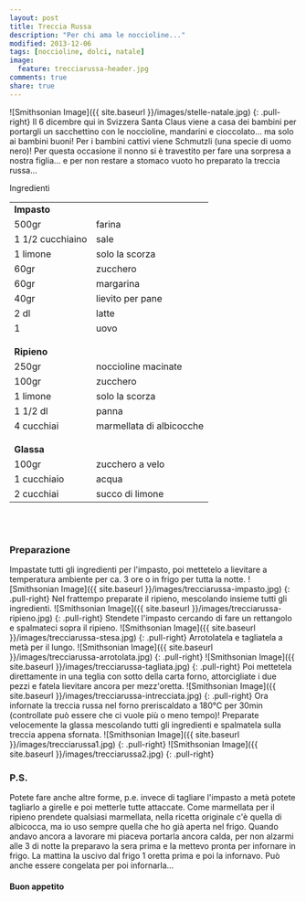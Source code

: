 ```yaml
---
layout: post
title: Treccia Russa
description: "Per chi ama le noccioline..."
modified: 2013-12-06
tags: [noccioline, dolci, natale]
image:
  feature: trecciarussa-header.jpg
comments: true
share: true
---
```


![Smithsonian Image]({{ site.baseurl }}/images/stelle-natale.jpg)
{: .pull-right}
Il 6 dicembre qui in Svizzera Santa Claus viene a casa dei bambini per portargli un sacchettino con le noccioline, mandarini e cioccolato... ma solo ai bambini buoni! Per i bambini cattivi viene Schmutzli (una specie di uomo nero)! Per questa occasione il nonno si è travestito per fare una sorpresa a nostra figlia... e per non restare a stomaco vuoto ho preparato la treccia russa...


<div class="ingredients">
	<div class="ingredients-title">Ingredienti</div>
	<table>
		<tbody>
			<tr>
        <td colspan="2"><b>Impasto</b></td>
      </tr>
      <tr>
        <td>500gr</td>
        <td>farina</td>
      </tr>
      <tr>
        <td>1 1/2 cucchiaino</td>
        <td>sale</td>
      </tr>
      <tr>
        <td>1 limone</td>
        <td>solo la scorza</td>
      </tr>
      <tr>
        <td>60gr</td>
        <td>zucchero</td>
      </tr>
      <tr>
        <td>60gr</td>
        <td>margarina</td>
      </tr>
      <tr>
        <td>40gr</td>
        <td>lievito per pane</td>
      </tr>
      <tr>
        <td>2 dl</td>
        <td>latte</td>
       </tr>
      <tr>
        <td>1</td>
        <td>uovo</td>
      </tr>
      <tr style="height: 15px;"></tr>
      <tr>          
        <td colspan="2"><b>Ripieno</b></td>
      </tr>
      <tr>
        <td>250gr</td>
        <td>noccioline macinate</td>
      </tr>
      <tr>      
        <td>100gr</td>
        <td>zucchero</td>
      </tr>
      <tr>
        <td>1 limone</td>
        <td>solo la scorza</td>
      </tr>
      <tr>
        <td>1 1/2 dl</td>
        <td>panna</td>
      </tr>
      <tr>
        <td>4 cucchiai</td>
        <td>marmellata di albicocche</td>
      </tr>
      <tr style="height: 15px;"></tr>
      <tr>          
        <td colspan="2"><b>Glassa</b></td>
      </tr>
      <tr>
        <td>100gr</td>
        <td>zucchero a velo</td>
      </tr>
      <tr>
        <td>1 cucchiaio</td>
        <td>acqua</td>
      </tr>
      <tr>
        <td>2 cucchiai</td>
        <td>succo di limone</td>
			</tr>
		</tbody>
	</table>
	<br></br>
</div>


<h3>
	<font color="grey">
		<i class="icon-cogs"></i>
	</font> Preparazione
</h3>

Impastate tutti gli ingredienti per l'impasto, poi mettetelo a lievitare a temperatura ambiente per ca. 3 ore o in frigo per tutta la notte.
![Smithsonian Image]({{ site.baseurl }}/images/trecciarussa-impasto.jpg)
{: .pull-right}
Nel frattempo preparate il ripieno, mescolando insieme tutti gli ingredienti.
![Smithsonian Image]({{ site.baseurl }}/images/trecciarussa-ripieno.jpg)
{: .pull-right}
Stendete l'impasto cercando di fare un rettangolo e spalmateci sopra il ripieno.
![Smithsonian Image]({{ site.baseurl }}/images/trecciarussa-stesa.jpg)
{: .pull-right}
Arrotolatela e tagliatela a metà per il lungo.
![Smithsonian Image]({{ site.baseurl }}/images/trecciarussa-arrotolata.jpg)
{: .pull-right}
![Smithsonian Image]({{ site.baseurl }}/images/trecciarussa-tagliata.jpg)
{: .pull-right}
Poi mettetela direttamente in una teglia con sotto della carta forno, attorcigliate i due pezzi e fatela lievitare ancora per mezz'oretta.
![Smithsonian Image]({{ site.baseurl }}/images/trecciarussa-intrecciata.jpg)
{: .pull-right}
Ora infornate la treccia russa nel forno preriscaldato a 180°C per 30min (controllate può essere che ci vuole più o meno tempo)! Preparate velocemente la glassa mescolando tutti gli ingredienti e spalmatela sulla treccia appena sfornata.
![Smithsonian Image]({{ site.baseurl }}/images/trecciarussa1.jpg)
{: .pull-right}
![Smithsonian Image]({{ site.baseurl }}/images/trecciarussa2.jpg)
{: .pull-right}



<h3>
	<font color="#FFCC00">
		<i class="icon-lightbulb"></i>
	</font> P.S.
</h3>


Potete fare anche altre forme, p.e. invece di tagliare l'impasto a metà potete tagliarlo a girelle e poi metterle tutte attaccate. Come marmellata per il ripieno prendete qualsiasi marmellata, nella ricetta originale c'è quella di albicocca, ma io uso sempre quella che ho già aperta nel frigo.
Quando andavo ancora a lavorare mi piaceva portarla ancora calda, per non alzarmi alle 3 di notte la preparavo la sera prima e la mettevo pronta per infornare in frigo. La mattina la uscivo dal frigo 1 oretta prima e poi la infornavo. Può anche essere congelata per poi infornarla...

<h4>Buon appetito
	<font color="red">
		<i class="icon-smile"></i>
	</font>
</h4>
